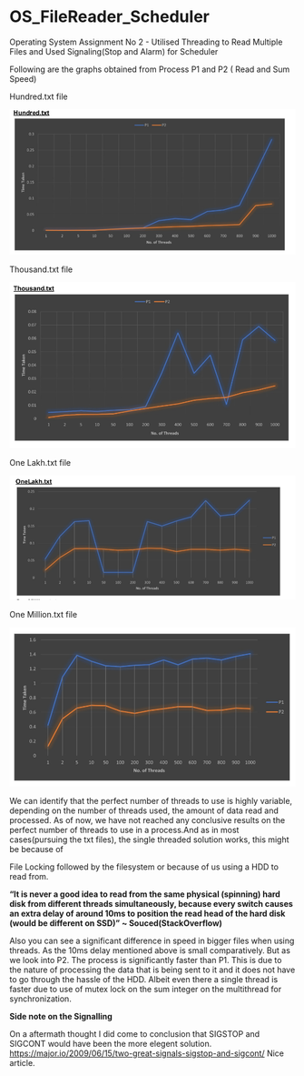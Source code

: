 # OS_FileReader_Scheduler
Operating System Assignment No 2 - Utilised Threading to Read Multiple Files and Used Signaling(Stop and Alarm) for Scheduler

Following are the graphs obtained from Process P1 and P2 ( Read and Sum Speed)

Hundred.txt file 

![image](https://raw.githubusercontent.com/asuru56/OS_FileReader_Scheduler/main/Images/Screenshot%20from%202022-05-29%2021-40-10.png)

Thousand.txt file 

![image](https://raw.githubusercontent.com/asuru56/OS_FileReader_Scheduler/main/Images/Screenshot%20from%202022-05-29%2021-40-39.png)

One Lakh.txt file 

![image](https://raw.githubusercontent.com/asuru56/OS_FileReader_Scheduler/main/Images/Screenshot%20from%202022-05-29%2021-41-06.png)

One Million.txt file 

![image](https://raw.githubusercontent.com/asuru56/OS_FileReader_Scheduler/main/Images/Screenshot%20from%202022-05-29%2021-41-29.png)

We can identify that the perfect number of threads to use is highly variable, depending on the number of threads used, the amount of data read and processed. As of now, we have not reached any conclusive results on the perfect number of threads to use in a process.And as in
most cases(pursuing the txt files), the single threaded solution works, this might be because of

File Locking followed by the filesystem or because of us using a HDD to read from.

**“It is never a good idea to read from the same physical (spinning) hard disk from
different threads simultaneously, because every switch causes an extra delay of around
10ms to position the read head of the hard disk (would be different on SSD)” ~
Souced(StackOverflow)**

Also you can see a significant difference in speed in bigger files when using threads. As the
10ms delay mentioned above is small comparatively.
But as we look into P2. The process is significantly faster than P1. This is due to the nature of
processing the data that is being sent to it and it does not have to go through the hassle of the
HDD. Albeit even there a single thread is faster due to use of mutex lock on the sum integer on
the multithread for synchronization.

**Side note on the Signalling** 

On a aftermath thought I did come to conclusion that SIGSTOP and SIGCONT would have been the more elegent solution.
https://major.io/2009/06/15/two-great-signals-sigstop-and-sigcont/
Nice article.
